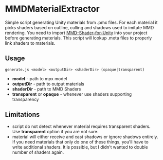 # MMDMaterialExtractor
Simple script generating Unity materials from .pmx files. For each material
it picks shaders based on outline, culling and shadows used to imitate MMD
rendering. You need to import [MMD-Shader-for-Unity](https://github.com/funmaker/MMD-Shader-for-Unity)
into your project before generating materials. This script will lookup .meta
files to properly link shaders to materials.

## Usage

```
generate.js <model> <outputDir> <shaderDir> (opaque|transparent)
```

- **model** - path to mpx model
- **outputDir** - path to output materials
- **shaderDir** - path to MMD Shaders
- **transparent** or **opaque** - whenever use shaders supporting transparency

## Limitations

- script do not detect whenever material requires transparent shaders. Use
  **transparent** option if you are not sure.
- material will either receive and cast shadows or ignore shadows entirely.
  If you need materials that only do one of these things, you'll have to
  write additional shaders. It is possible, but I didn't wanted to double
  number of shaders again.
